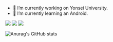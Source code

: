 - 🔭 I’m currently working on Yonsei University.
- 🌱 I’m currently learning an Android.

<a href="" target="_blank"><img src="https://img.shields.io/badge/Linux-FCC624?style=flat&logo=linux&logoColor=000000"/></a>
<a href="" target="_blank"><img src="https://img.shields.io/badge/Android-3DDC84?style=flat&logo=android&logoColor=000000"/></a>
<a href="" target="_blank"><img src="https://img.shields.io/badge/march11381@gmail.com-EA4335?style=flat&logo=gmail&logoColor=ffffff"/></a>

![Anurag's GitHub stats](https://github-readme-stats.vercel.app/api?username=lovelyzzkei&show_icons=true&theme=tokyonight)

<!--
**lovelyzzkei/lovelyzzkei** is a ✨ _special_ ✨ repository because its `README.md` (this file) appears on your GitHub profile.

Here are some ideas to get you started:

- 🔭 I’m currently working on ...
- 🌱 I’m currently learning ...
- 👯 I’m looking to collaborate on ...
- 🤔 I’m looking for help with ...
- 💬 Ask me about ...
- 📫 How to reach me: ...
- 😄 Pronouns: ...
- ⚡ Fun fact: ...
-->
